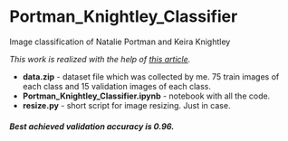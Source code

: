 # Portman_Knightley_Classifier
Image classification of Natalie Portman and Keira Knightley

*This work is realized with the help of [this article](https://stackabuse.com/image-classification-with-transfer-learning-and-pytorch/ "this article").*

- **data.zip** - dataset file which was collected by me. 75 train images of each class and 15 validation images of each class.
- **Portman_Knightley_Classifier.ipynb** - notebook with all the code.
- **resize.py** - short script for image resizing. Just in case.

##### Best achieved validation accuracy is 0.96.
